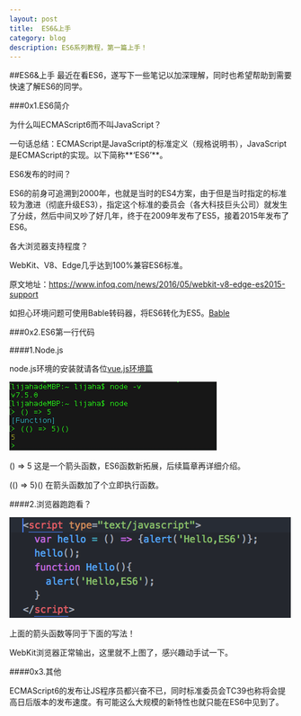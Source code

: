 ```yaml
---
layout: post
title:  ES6&上手
category: blog
description: ES6系列教程，第一篇上手！
---
```


##ES6&上手
  最近在看ES6，遂写下一些笔记以加深理解，同时也希望帮助到需要快速了解ES6的同学。

###0x1.ES6简介

为什么叫ECMAScript6而不叫JavaScript？

一句话总结：ECMAScript是JavaScript的标准定义（规格说明书），JavaScript是ECMAScript的实现。以下简称**‘ES6’**。

ES6发布的时间？

ES6的前身可追溯到2000年，也就是当时的ES4方案，由于但是当时指定的标准较为激进（彻底升级ES3），指定这个标准的委员会（各大科技巨头公司）就发生了分歧，然后中间又吵了好几年，终于在2009年发布了ES5，接着2015年发布了ES6。

各大浏览器支持程度？

WebKit、V8、Edge几乎达到100%兼容ES6标准。

原文地址：https://www.infoq.com/news/2016/05/webkit-v8-edge-es2015-support

如担心环境问题可使用Bable转码器，将ES6转化为ES5。[Bable](http://babeljs.io)

###0x2.ES6第一行代码

####1.Node.js

node.js环境的安装就请各位[vue.js环境篇]()

![nodejs](./images/ES6/nodejs.png)

() => 5        这是一个箭头函数，ES6函数新拓展，后续篇章再详细介绍。

(() => 5)()   在箭头函数加了个立即执行函数。

####2.浏览器跑跑看？

![js](./images/ES6/js1.png)

上面的箭头函数等同于下面的写法！

WebKit浏览器正常输出，这里就不上图了，感兴趣动手试一下。

####0x3.其他

  ECMAScript6的发布让JS程序员都兴奋不已，同时标准委员会TC39也称将会提高日后版本的发布速度。有可能这么大规模的新特性也就只能在ES6中见到了。
